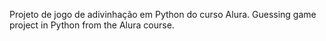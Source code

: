 Projeto de jogo de adivinhação em Python do curso Alura.
Guessing game project in Python from the Alura course.
